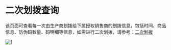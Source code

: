 # 二次划拨查询

该页面可查看每一次由生产商划拨给下属授权销售商的划拨信息，包括时间、商品信息、防伪码数量、码明细等信息，如需进行二次划拨，请参考：[二次划拨](https://help.stringon.com/manual-matrix/c3/c3-3/c3-3-2)

![1](http://md.stringon.com/img/%7Bfilename%7D%7B.suffix%7D20200903170624.png)